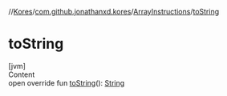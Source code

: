//[Kores](../../index.md)/[com.github.jonathanxd.kores](../index.md)/[ArrayInstructions](index.md)/[toString](to-string.md)



# toString  
[jvm]  
Content  
open override fun [toString](to-string.md)(): [String](https://kotlinlang.org/api/latest/jvm/stdlib/kotlin/-string/index.html)  



